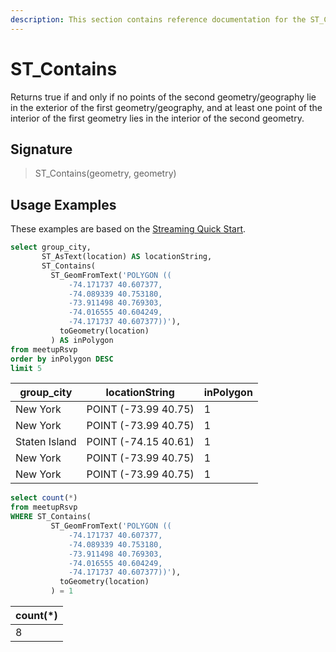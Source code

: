 ```yaml
---
description: This section contains reference documentation for the ST_Contains function.
---
```


# ST_Contains

Returns true if and only if no points of the second geometry/geography lie in the exterior of the first geometry/geography, and at least one point of the interior of the first geometry lies in the interior of the second geometry.

## Signature

> ST_Contains(geometry, geometry)

## Usage Examples

These examples are based on the [Streaming Quick Start](../../basics/getting-started/quick-start.md#streaming).

```sql
select group_city, 
       ST_AsText(location) AS locationString,  
       ST_Contains(
         ST_GeomFromText('POLYGON ((
             -74.171737 40.607377, 
             -74.089339 40.753180, 
             -73.911498 40.769303, 
             -74.016555 40.604249,  
             -74.171737 40.607377))'),
	       toGeometry(location)
	     ) AS inPolygon
from meetupRsvp 
order by inPolygon DESC
limit 5
```

| group_city | locationString | inPolygon |
| ------------- | ------------- | ------------- |
|New York	|POINT (-73.99 40.75)|	1|
|New York	|POINT (-73.99 40.75)|	1|
|Staten Island	|POINT (-74.15 40.61)|	1|
|New York	|POINT (-73.99 40.75)|	1|
|New York	|POINT (-73.99 40.75)|	1|


```sql
select count(*)
from meetupRsvp
WHERE ST_Contains(
         ST_GeomFromText('POLYGON ((
             -74.171737 40.607377, 
             -74.089339 40.753180, 
             -73.911498 40.769303, 
             -74.016555 40.604249,  
             -74.171737 40.607377))'),
	       toGeometry(location)
	     ) = 1
```

| count(*) |
| -------------  |
| 8 |